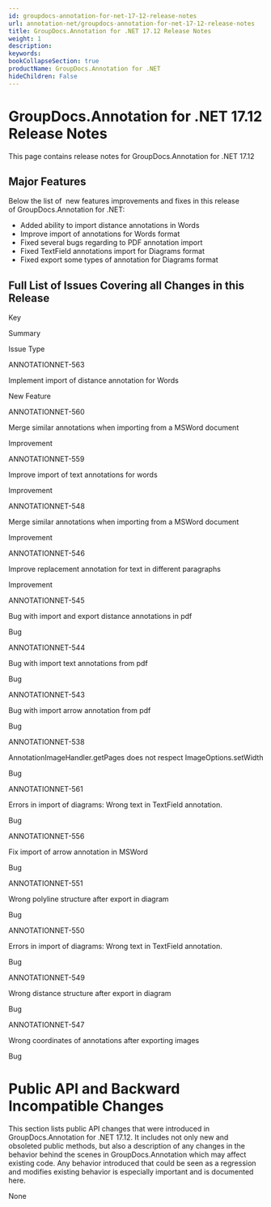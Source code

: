```yaml
---
id: groupdocs-annotation-for-net-17-12-release-notes
url: annotation-net/groupdocs-annotation-for-net-17-12-release-notes
title: GroupDocs.Annotation for .NET 17.12 Release Notes
weight: 1
description: 
keywords: 
bookCollapseSection: true
productName: GroupDocs.Annotation for .NET
hideChildren: False
---
```


# GroupDocs.Annotation for .NET 17.12 Release Notes

This page contains release notes for GroupDocs.Annotation for .NET 17.12

## Major Features

Below the list of  new features improvements and fixes in this release of GroupDocs.Annotation for .NET:

*   Added ability to import distance annotations in Words
*   Improve import of annotations for Words format
*   Fixed several bugs regarding to PDF annotation import
*   Fixed TextField annotations import for Diagrams format
*   Fixed export some types of annotation for Diagrams format

## Full List of Issues Covering all Changes in this Release

Key

Summary

Issue Type

ANNOTATIONNET-563

Implement import of distance annotation for Words

New Feature

ANNOTATIONNET-560

Merge similar annotations when importing from a MSWord document

Improvement

ANNOTATIONNET-559

Improve import of text annotations for words

Improvement

ANNOTATIONNET-548

Merge similar annotations when importing from a MSWord document

Improvement

ANNOTATIONNET-546

Improve replacement annotation for text in different paragraphs

Improvement

ANNOTATIONNET-545

Bug with import and export distance annotations in pdf

Bug

ANNOTATIONNET-544

Bug with import text annotations from pdf

Bug

ANNOTATIONNET-543

Bug with import arrow annotation from pdf

Bug

ANNOTATIONNET-538

AnnotationImageHandler.getPages does not respect ImageOptions.setWidth

Bug

ANNOTATIONNET-561

Errors in import of diagrams: Wrong text in TextField annotation.

Bug

ANNOTATIONNET-556

Fix import of arrow annotation in MSWord

Bug

ANNOTATIONNET-551

Wrong polyline structure after export in diagram

Bug

ANNOTATIONNET-550

Errors in import of diagrams: Wrong text in TextField annotation.

Bug

ANNOTATIONNET-549

Wrong distance structure after export in diagram

Bug

ANNOTATIONNET-547

Wrong coordinates of annotations after exporting images

Bug

# Public API and Backward Incompatible Changes

This section lists public API changes that were introduced in GroupDocs.Annotation for .NET 17.12. It includes not only new and obsoleted public methods, but also a description of any changes in the behavior behind the scenes in GroupDocs.Annotation which may affect existing code. Any behavior introduced that could be seen as a regression and modifies existing behavior is especially important and is documented here.

None
